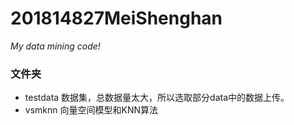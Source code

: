 # 201814827MeiShenghan
*My data mining code!*  
### 文件夹
- testdata
  数据集，总数据量太大，所以选取部分data中的数据上传。
- vsmknn
  向量空间模型和KNN算法
